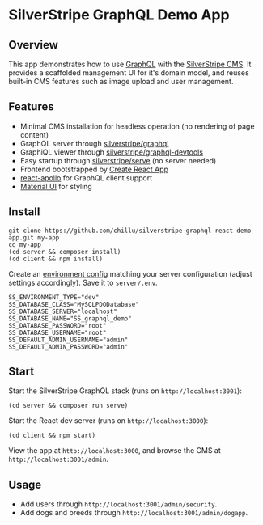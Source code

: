 # SilverStripe GraphQL Demo App

## Overview

This app demonstrates how to use [GraphQL](http://graphql.org)
with the [SilverStripe CMS](http://silverstripe.org).
It provides a scaffolded management UI for it's domain model,
and reuses built-in CMS features such as image upload
and user management.

## Features

 * Minimal CMS installation for headless operation (no rendering of page content)
 * GraphQL server through [silverstripe/graphql](http://github.com/silverstripe/silverstripe-graphql)
 * GraphiQL viewer through [silverstripe/graphql-devtools](http://github.com/silverstripe/silverstripe-graphql-devtools)
 * Easy startup through [silverstripe/serve](https://github.com/silverstripe/silverstripe-serve) (no server needed)
 * Frontend bootstrapped by [Create React App](https://github.com/facebookincubator/create-react-app)
 * [react-apollo](http://dev.apollodata.com/react) for GraphQL client support
 * [Material UI](https://material-ui-next.com) for styling

## Install

```
git clone https://github.com/chillu/silverstripe-graphql-react-demo-app.git my-app
cd my-app
(cd server && composer install)
(cd client && npm install)
```

Create an [environment config](https://docs.silverstripe.org/en/4/getting_started/environment_management/)
matching your server configuration (adjust settings accordingly).
Save it to `server/.env`.

```
SS_ENVIRONMENT_TYPE="dev"
SS_DATABASE_CLASS="MySQLPDODatabase"
SS_DATABASE_SERVER="localhost"
SS_DATABASE_NAME="SS_graphql_demo"
SS_DATABASE_PASSWORD="root"
SS_DATABASE_USERNAME="root"
SS_DEFAULT_ADMIN_USERNAME="admin"
SS_DEFAULT_ADMIN_PASSWORD="admin"
```

## Start

Start the SilverStripe GraphQL stack (runs on `http://localhost:3001`):

```
(cd server && composer run serve)
```

Start the React dev server (runs on `http://localhost:3000`):

```
(cd client && npm start)
```

View the app at `http://localhost:3000`,
and browse the CMS at `http://localhost:3001/admin`.

## Usage

 * Add users through `http://localhost:3001/admin/security`.
 * Add dogs and breeds through `http://localhost:3001/admin/dogapp`.
